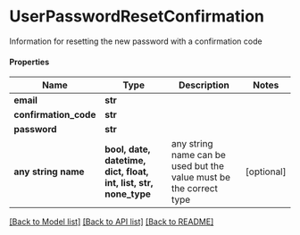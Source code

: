 # UserPasswordResetConfirmation

Information for resetting the new password with a confirmation code

#### Properties
Name | Type | Description | Notes
------------ | ------------- | ------------- | -------------
**email** | **str** |  | 
**confirmation_code** | **str** |  | 
**password** | **str** |  | 
**any string name** | **bool, date, datetime, dict, float, int, list, str, none_type** | any string name can be used but the value must be the correct type | [optional]

[[Back to Model list]](../README.md#documentation-for-models) [[Back to API list]](../README.md#documentation-for-api-endpoints) [[Back to README]](../README.md)

